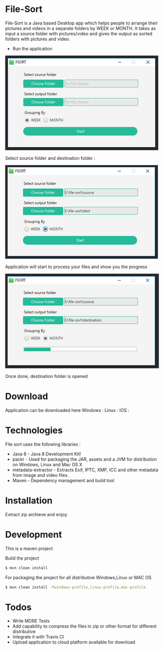 # File-Sort
File-Sort is a Java based Desktop app which helps people to arrange their pictures and videos in a separate folders by WEEK or MONTH.
It takes as input a source folder with pictures/video and gives the output as sorted folders with pictures and video.

- Run the application

![Screenshot](https://github.com/scorobogaci/file-sorting-app/blob/master/src/main/resources/screenshots/application-start.PNG)

Select source folder and destination folder :

![Screenshot](https://github.com/scorobogaci/file-sorting-app/blob/master/src/main/resources/screenshots/application-input.PNG)

Application will start to process your files and show you the progress 

![Screenshot](https://github.com/scorobogaci/file-sorting-app/blob/master/src/main/resources/screenshots/application-progress.PNG)

Once done, destination folder is opened

# Download 
Application can be downloaded here
Windows :
Linux :
IOS :

# Technologies

File sort uses the following libraries :

* Java 8 - Java 8 Development Kit!
* packr - Used for packaging the JAR, assets and a JVM for distribution on Windows, Linux and Mac OS X
* metadata-extractor - Extracts Exif, IPTC, XMP, ICC and other metadata from image and video files.
* Maven - Dependency management and build tool

# Installation

Extract zip archieve and enjoy 

# Development

This is a maven project

Build the project
```sh
$ mvn clean install
```
For packaging the project for all distributive Windows,Linux or MAC OS

```sh
$ mvn clean install -Pwindows-profile,linux-profile,mac-profile
```

# Todos

 - Write MORE Tests
 - Add capability to compress the files in zip or other format for different distributive
 - Integrate it with Travis CI
 - Upload application to cloud platform available for download
 
